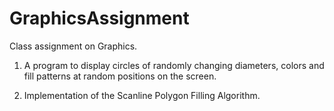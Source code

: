 # GraphicsAssignment
Class assignment on Graphics.


1. A program to display circles of randomly changing diameters,
   colors and fill patterns at random positions on the screen.

2. Implementation of the Scanline Polygon Filling Algorithm.
